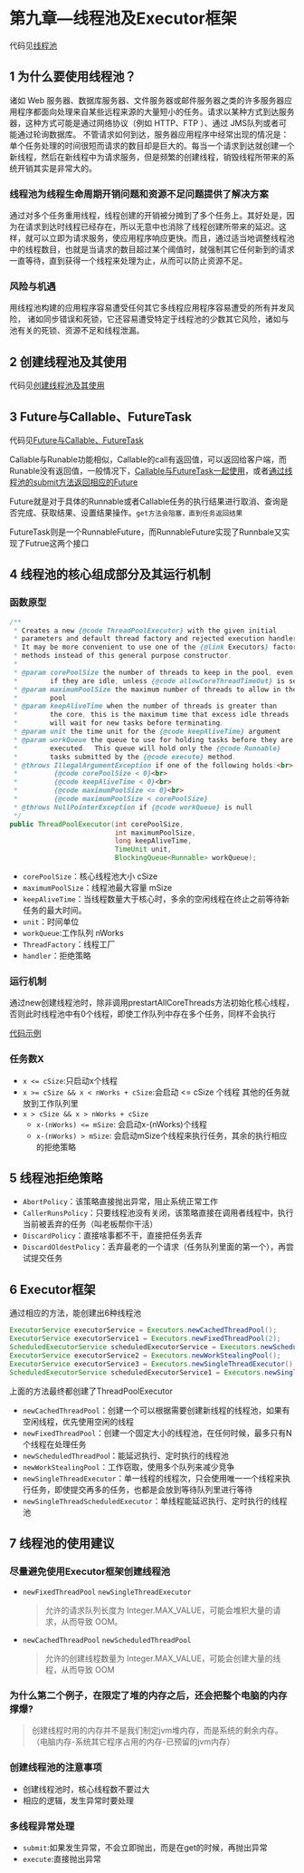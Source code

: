# 第九章—线程池及Executor框架

代码见[线程池](src/main/java/chapter9pool)

## 1 为什么要使用线程池？

诸如 Web 服务器、数据库服务器、文件服务器或邮件服务器之类的许多服务器应用程序都面向处理来自某些远程来源的大量短小的任务。请求以某种方式到达服务器，这种方式可能是通过网络协议（例如 HTTP、FTP ）、通过 JMS队列或者可能通过轮询数据库。	不管请求如何到达，服务器应用程序中经常出现的情况是：单个任务处理的时间很短而请求的数目却是巨大的。每当一个请求到达就创建一个新线程，然后在新线程中为请求服务，但是频繁的创建线程，销毁线程所带来的系统开销其实是非常大的。

### 线程池为线程生命周期开销问题和资源不足问题提供了解决方案

通过对多个任务重用线程，线程创建的开销被分摊到了多个任务上。其好处是，因为在请求到达时线程已经存在，所以无意中也消除了线程创建所带来的延迟。这样，就可以立即为请求服务，使应用程序响应更快。而且，通过适当地调整线程池中的线程数目，也就是当请求的数目超过某个阈值时，就强制其它任何新到的请求一直等待，直到获得一个线程来处理为止，从而可以防止资源不足。

### 风险与机遇  
用线程池构建的应用程序容易遭受任何其它多线程应用程序容易遭受的所有并发风险，
诸如同步错误和死锁，它还容易遭受特定于线程池的少数其它风险，诸如与池有关的死锁、资源不足和线程泄漏。

## 2 创建线程池及其使用

代码见[创建线程池及其使用](src/main/java/chapter9pool/section2ThreadPoolCreate)

## 3 Future与Callable、FutureTask

代码见[Future与Callable、FutureTask](src/main/java/chapter9pool/section3CallableFutureTask)

Callable与Runable功能相似，Callable的call有返回值，可以返回给客户端，而Runable没有返回值，一般情况下，[Callable与FutureTask一起使用](src/main/java/chapter9pool/section3CallableFutureTask/CallableDemo.java)，或者[通过线程池的submit方法返回相应的Future](src/main/java/chapter9pool/section3CallableFutureTask/ThreadPoolDemo.java)

Future就是对于具体的Runnable或者Callable任务的执行结果进行取消、查询是否完成、获取结果、设置结果操作。`get方法会阻塞，直到任务返回结果`

FutureTask则是一个RunnableFuture，而RunnableFuture实现了Runnbale又实现了Futrue这两个接口


## 4 线程池的核心组成部分及其运行机制

### 函数原型

```java
/**
 * Creates a new {@code ThreadPoolExecutor} with the given initial
 * parameters and default thread factory and rejected execution handler.
 * It may be more convenient to use one of the {@link Executors} factory
 * methods instead of this general purpose constructor.
 *
 * @param corePoolSize the number of threads to keep in the pool, even
 *        if they are idle, unless {@code allowCoreThreadTimeOut} is set
 * @param maximumPoolSize the maximum number of threads to allow in the
 *        pool
 * @param keepAliveTime when the number of threads is greater than
 *        the core, this is the maximum time that excess idle threads
 *        will wait for new tasks before terminating.
 * @param unit the time unit for the {@code keepAliveTime} argument
 * @param workQueue the queue to use for holding tasks before they are
 *        executed.  This queue will hold only the {@code Runnable}
 *        tasks submitted by the {@code execute} method.
 * @throws IllegalArgumentException if one of the following holds:<br>
 *         {@code corePoolSize < 0}<br>
 *         {@code keepAliveTime < 0}<br>
 *         {@code maximumPoolSize <= 0}<br>
 *         {@code maximumPoolSize < corePoolSize}
 * @throws NullPointerException if {@code workQueue} is null
 */
public ThreadPoolExecutor(int corePoolSize,
                          int maximumPoolSize,
                          long keepAliveTime,
                          TimeUnit unit,
                          BlockingQueue<Runnable> workQueue);
```
+ `corePoolSize`：核心线程池大小 cSize
+ `maximumPoolSize`：线程池最大容量  mSize
+ `keepAliveTime`：当线程数量大于核心时，多余的空闲线程在终止之前等待新任务的最大时间。
+ `unit`：时间单位
+ `workQueue`:工作队列 nWorks
+ `ThreadFactory`：线程工厂
+ `handler`：拒绝策略

### 运行机制

通过new创建线程池时，除非调用prestartAllCoreThreads方法初始化核心线程，否则此时线程池中有0个线程，即使工作队列中存在多个任务，同样不会执行

[代码示例]()

### 任务数X

+ `x <= cSize`:只启动x个线程
+ `x >= cSize && x < nWorks + cSize`:会启动 <= cSize 个线程 其他的任务就放到工作队列里
+ `x > cSize && x > nWorks + cSize`
  + `x-(nWorks) <= mSize`:  会启动x-(nWorks)个线程
  + `x-(nWorks) > mSize`:  会启动mSize个线程来执行任务，其余的执行相应的拒绝策略

## 5 线程池拒绝策略

+ `AbortPolicy`：该策略直接抛出异常，阻止系统正常工作
+ `CallerRunsPolicy`：只要线程池没有关闭，该策略直接在调用者线程中，执行当前被丢弃的任务（叫老板帮你干活）
+ `DiscardPolicy`：直接啥事都不干，直接把任务丢弃
+ `DiscardOldestPolicy`：丢弃最老的一个请求（任务队列里面的第一个），再尝试提交任务

## 6 Executor框架

通过相应的方法，能创建出6种线程池
```java
ExecutorService executorService = Executors.newCachedThreadPool();
ExecutorService executorService1 = Executors.newFixedThreadPool(2);
ScheduledExecutorService scheduledExecutorService = Executors.newScheduledThreadPool(1);
ExecutorService executorService2 = Executors.newWorkStealingPool();
ExecutorService executorService3 = Executors.newSingleThreadExecutor();
ScheduledExecutorService scheduledExecutorService1 = Executors.newSingleThreadScheduledExecutor();
```

上面的方法最终都创建了ThreadPoolExecutor
+ `newCachedThreadPool`：创建一个可以根据需要创建新线程的线程池，如果有空闲线程，优先使用空闲的线程
+ `newFixedThreadPool`：创建一个固定大小的线程池，在任何时候，最多只有N个线程在处理任务
+ `newScheduledThreadPoo`l：能延迟执行、定时执行的线程池
+ `newWorkStealingPool`：工作窃取，使用多个队列来减少竞争
+ `newSingleThreadExecutor`：单一线程的线程次，只会使用唯一一个线程来执行任务，即使提交再多的任务，也都是会放到等待队列里进行等待
+ `newSingleThreadScheduledExecutor`：单线程能延迟执行、定时执行的线程池

## 7 线程池的使用建议

### 尽量避免使用Executor框架创建线程池

+ `newFixedThreadPool`  `newSingleThreadExecutor`
  > 允许的请求队列长度为 Integer.MAX_VALUE，可能会堆积大量的请求，从而导致 OOM。

+ `newCachedThreadPool` `newScheduledThreadPool`
  > 允许的创建线程数量为 Integer.MAX_VALUE，可能会创建大量的线程，从而导致 OOM

### 为什么第二个例子，在限定了堆的内存之后，还会把整个电脑的内存撑爆?

> 创建线程时用的内存并不是我们制定jvm堆内存，而是系统的剩余内存。（电脑内存-系统其它程序占用的内存-已预留的jvm内存）

### 创建线程池的注意事项

+ 创建线程池时，核心线程数不要过大
+ 相应的逻辑，发生异常时要处理

### 多线程异常处理

+ `submit`:如果发生异常，不会立即抛出，而是在get的时候，再抛出异常
+ `execute`:直接抛出异常
